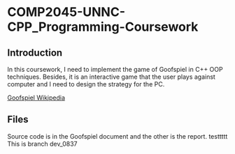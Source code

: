 # COMP2045-UNNC-CPP_Programming-Coursework

## Introduction
In this coursework, I need to implement the game of Goofspiel in C++ OOP techniques. Besides, it is an interactive game that the user plays against computer and I need to design the strategy for the PC.

[Goofspiel Wikipedia](https://en.wikipedia.org/wiki/Goofspiel)

## Files
Source code is in the Goofspiel document and the other is the report. testtttt This is branch dev_0837